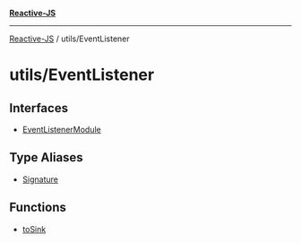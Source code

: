 [**Reactive-JS**](../../README.md)

***

[Reactive-JS](../../README.md) / utils/EventListener

# utils/EventListener

## Interfaces

- [EventListenerModule](interfaces/EventListenerModule.md)

## Type Aliases

- [Signature](type-aliases/Signature.md)

## Functions

- [toSink](functions/toSink.md)
